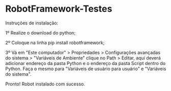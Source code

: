 # RobotFramework-Testes

Instruções de instalação:

1º Realize o download do python;

2º Coloque na linha pip install robotframework;

3º Vá em "Este computador" > Propriedades > Configurações avançadas do sistema > "Variáveis de Ambiente" clique no Path > Editar, aqui deverá adicionar endereço da pasta Python e o endereço da pasta Script dentro do Python. Faça o mesmo para "Variáveis de usuário para usuário" e "Variáveis do sistema".

Pronto! Robot instalado com sucesso.


